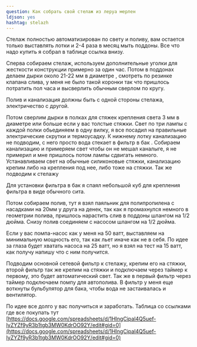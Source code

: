 ```yaml
---
question: Как собрать свой стелаж из леруа мерлен
ldjson: yes 
hashtag: stelazh
---
```


Стелаж полностью автоматизирован по свету и поливу, вам остается только выставлять лотки и 2-4 раза в месяц мыть поддоны. Все что надо купить я собрал в таблице ссылка внизу.

Сперва собираем стелаж, используем дополнительные уголки для жесткости конструкции примерно за один час. Потом в поддонах делаем дырки около 21-22 мм в диаметре , смотреть по резинке клапана слива, у меня не было такой коронки так что пришлось потратить пол часа и высверлить обычным сверлом по кругу. 

Полив и канализация должны быть с одной стороны стелажа, электричество с другой.

Потом сверлим дырки в полках для стяжек крепления света 3 мм в диаметре или больше если у вас толстые стяжки. Свет по три лампы с каждой полки обьединяем в одну вилку, я все посадил на правильные электрические скрутки и термоусадку. К нижнему лотку канализацию не подводим, с него просто вода стекает в фильтр в бак . Собираем канализацию и примеряем свет чтобы он не мешал каналыге, я не примерил и мне пришлось потом лампы сдвигать немного. Устанавливаем свет на обычные силиконовые стяжки, канализацию крепим либо на крепления под нее, либо тоже на стяжки. Так же подводим к стелажу 

Для установки фильтра в бак я спаял небольшой куб для крепления фильтра в виде обычного сита.

Потом собираем полив, тут я взял паяльник для полипропилена с насадками на 20мм у друга на денек, так как я промахнулся немного в геометрии полива, пришлось нарастить слив в поддоны шлангом на 1/2 дюйма. Снизу полив соединяем с насосом шлангом на 1/2 дюйма.

Если у вас помпа-насос как у меня на 50 ватт, выставляем на минимальную мощность его, так как льет иначе как не в себя. По идее за глаза будет хватать насоса на 25 ватт, но я взял на тест на 15 ватт, как получу напишу что с ним получится.

Подводим основной сетевой фильтр к стелажу, крепим его на стяжки, второй фильтр так же крепим на стяжки и подключаем через таймер к первому, это будет автоматический свет. Так же в первый фильтр через таймер подключаем помпу для автополива. В фильтр у меня еще воткнуты бульбулятор для бака, чтобы вода не застаивалась и вентилятор.

По идее все долго у вас получиться и заработать. Таблица со ссылками где все покупать тут [https://docs.google.com/spreadsheets/d/1HIngCipal4Q5uef-IyZYZf9yR3b1tgb3MW0KdrOO92Y/edit#gid=0](https://docs.google.com/spreadsheets/d/1HIngCipal4Q5uef-IyZYZf9yR3b1tgb3MW0KdrOO92Y/edit#gid=0)
